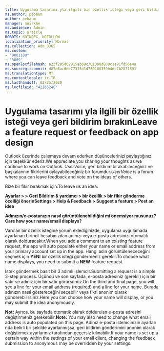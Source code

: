 ```yaml
---
title: Uygulama tasarımı yla ilgili bir özellik isteği veya geri bildirim bırakın
ms.author: pebaum
author: pebaum
manager: mnirkhe
ms.audience: Admin
ms.topic: article
ROBOTS: NOINDEX, NOFOLLOW
localization_priority: Normal
ms.collection: Adm_O365
ms.custom:
- "9001108"
- "3069"
ms.openlocfilehash: a23f285d62915ab69c301390d800c1a91fd56a4a
ms.sourcegitcommit: d87a6ac6ee77375d1d750100359b4dc7b2871691
ms.translationtype: MT
ms.contentlocale: tr-TR
ms.lasthandoff: 02/25/2020
ms.locfileid: "42265248"
---
```

# <a name="leave-a-feature-request-or-feedback-on-app-design"></a><span data-ttu-id="76b47-102">Uygulama tasarımı yla ilgili bir özellik isteği veya geri bildirim bırakın</span><span class="sxs-lookup"><span data-stu-id="76b47-102">Leave a feature request or feedback on app design</span></span>

<span data-ttu-id="76b47-103">Outlook üzerinde çalışmaya devam ederken düşüncelerinizi paylaştığınız için teşekkür ederiz.</span><span class="sxs-lookup"><span data-stu-id="76b47-103">We appreciate you sharing your thoughts as we continue to work on Outlook.</span></span> <span data-ttu-id="76b47-104">*UserVoice,* geri bildirim bırakabileceğiniz ve başkalarının fikirlerini oylayabileceğiniz bir forumdur.</span><span class="sxs-lookup"><span data-stu-id="76b47-104">*UserVoice* is a forum where you can leave feedback and vote on the ideas of others.</span></span>  

<span data-ttu-id="76b47-105">Bize bir fikir bırakmak için:</span><span class="sxs-lookup"><span data-stu-id="76b47-105">To leave us an idea:</span></span> 

<span data-ttu-id="76b47-106">**Ayarlar > > Geri Bildirim & yardımcı > bir özellik > bir fikir gönderme özelliği önerin**</span><span class="sxs-lookup"><span data-stu-id="76b47-106">**Settings > Help & Feedback > Suggest a feature > Post an idea**</span></span> 

<span data-ttu-id="76b47-107">**Adınızın/e-postanızın nasıl görüntülenebildiğini mi önemsiyor musunuz?**</span><span class="sxs-lookup"><span data-stu-id="76b47-107">**Care how your name/email displays?**</span></span>

<span data-ttu-id="76b47-108">Varolan bir özellik isteğine yorum eklediğinizde, uygulama uygulamada ayarlanan birincil hesabınızdan adınızı veya e-posta adresinizi otomatik olarak dolduracaktır.</span><span class="sxs-lookup"><span data-stu-id="76b47-108">When you add a comment to an existing feature request, the app will auto populate either your name or email address from your primary account set up in the app.</span></span> <span data-ttu-id="76b47-109">Hangi adın görüntülenececeğini seçmek için **YENI** bir özellik isteği göndermeniz gerekir.</span><span class="sxs-lookup"><span data-stu-id="76b47-109">To choose what name displays, you need to submit a **NEW** feature request.</span></span> 

<span data-ttu-id="76b47-110">İstek göndermek basit bir 3 adımlı işlemdir.</span><span class="sxs-lookup"><span data-stu-id="76b47-110">Submitting a request is a simple 3-step process.</span></span> <span data-ttu-id="76b47-111">Üçüncü ve son sayfada, e-posta adresiniz (gerekli) için bir satır ve adınız için bir satır görürsünüz.</span><span class="sxs-lookup"><span data-stu-id="76b47-111">On the third and final page, you will see a line for your email address (required) and a line for your name.</span></span> <span data-ttu-id="76b47-112">Burada adınızın nasıl göstereceğini seçebilir veya fikri anonim olarak gönderebilirsiniz.</span><span class="sxs-lookup"><span data-stu-id="76b47-112">Here you can choose how your name will display, or you may submit the idea anonymously.</span></span> 

<span data-ttu-id="76b47-113">**Not:** Ayrıca, bu sayfada otomatik olarak doldurulan e-posta adresini değiştirmeniz gerekebilir.</span><span class="sxs-lookup"><span data-stu-id="76b47-113">**Note:** You may also need to change what email address is auto populated on this page.</span></span> <span data-ttu-id="76b47-114">Adınız e-posta istemcinizin ayarları nda belirli bir şekilde ayarlanmışsa, geri bildirim gönderimini anonim olarak değiştirmek ayarlarınız tarafından geçersiz kılınabilir.</span><span class="sxs-lookup"><span data-stu-id="76b47-114">If your name is set up a certain way within the settings of your email client, changing the feedback submission to anonymous may be overridden by your settings.</span></span> 

